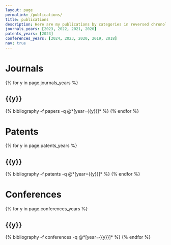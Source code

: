 ```yaml
---
layout: page
permalink: /publications/
title: publications
description: Here are my publications by categories in reversed chronological order.
journals_years: [2023, 2022, 2021, 2020]
patents_years: [2023]
conferences_years: [2024, 2023, 2020, 2019, 2018]
nav: true
---
```


<div class="publications">

<H1>Journals</H1>

{% for y in page.journals_years %}
  <h2 class="year">{{y}}</h2>
  {% bibliography -f papers -q @*[year={{y}}]* %}
{% endfor %}

<H1>Patents</H1>

{% for y in page.patents_years %}
  <h2 class="year">{{y}}</h2>
  {% bibliography -f patents -q @*[year={{y}}]* %}
{% endfor %}

<H1>Conferences</H1>

{% for y in page.conferences_years %}
  <h2 class="year">{{y}}</h2>
  {% bibliography -f conferences -q @*[year={{y}}]* %}
{% endfor %}

</div>